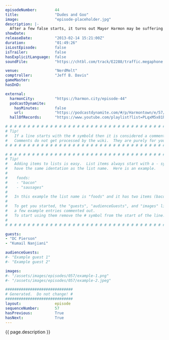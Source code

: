 ```yaml
---
episodeNumber:        44
title:                "Dudes and Goo"
image:                "episode-placeholder.jpg"
description: |-
  After a few false starts, it turns out Mayor Harmon may be suffering from a show-threatening case of homecoming confidence, but when special guests D.C Pierson and Kumail Nanjiani join, the meeting erupts into an awesome discussion of drugs, religion, Spencer, Hannibal Lechter and octopus sex. In D&D: Sharpie and Mulraine seal the deal.
showDate:             
releaseDate:          "2013-02-14 15:21:00Z"
duration:             "01:49:26"
isLostEpisode:        false
isTrailer:            false
hasExplicitLanguage:  false
soundFile:            "https://chtbl.com/track/E2288/traffic.megaphone.fm/STA4652021328.mp3?updated=1554491927"

venue:                "NerdMelt"
comptroller:          "Jeff B. Davis"
gameMaster:           
hasDnD:               

external:
  harmonCity:         "https://harmon.city/episode-44"
  podcastDynamite:
    hasMinutes:       false
    url:              "https://podcastdynamite.com/#/p/Harmontown/e/57/44"
  hallOfRecords:      "https://www.youtube.com/playlist?list=PLqxM5x81hNOYQbTvybdwP5un2_xq0JaoZ"

# # # # # # # # # # # # # # # # # # # # # # # # # # # # # # # # # # # # # # # # # # # # #
# Tip!
#   If a line starts with the # symbold then it is considered a comment.
#   Comments do not get processed by the wiki.  They are purely for your information.
# # # # # # # # # # # # # # # # # # # # # # # # # # # # # # # # # # # # # # # # # # # # #

# # # # # # # # # # # # # # # # # # # # # # # # # # # # # # # # # # # # # # # # # # # # #
# Tip!
#   Adding items to lists is easy.  List items always start with a - symbol and have
#   have the same identation as the list name.  Here is an example.
#
#    foods:
#    - "bacon"
#    - "sausages"
#
#   In this example the list name is "foods" and it has two items (bacon, and sausages).
#
#   To get you started, the "guests", "audienceGuests", and "images" lists below have
#   a few example entries commented out.
#   To start using them remove the # symbol from the start of the line.
#
# # # # # # # # # # # # # # # # # # # # # # # # # # # # # # # # # # # # # # # # # # # # #

guests:
- "DC Pierson"
- "Kumail Nanjiani"

audienceGuests:
#- "Example guest 1"
#- "Example guest 2"

images:
#- "/assets/images/episodes/057/example-1.png"
#- "/assets/images/episodes/057/example-2.jpeg"

##############################
# Generated.  Do not change! #
##############################
layout:               episode
sequenceNumber:       57
hasPrevious:          True
hasNext:              True
---
```


<!-- The episode description will be rendered here -->
{{ page.description }}

<!-- Add your content BELOW here -->
<!-- vvvvvvvvvvvvvvvvvvvvvvvvvvv -->




<!-- ^^^^^^^^^^^^^^^^^^^^^^^^^^^ -->
<!-- Add your content ABOVE here -->

<!-- The episode gallery will be rendered here -->